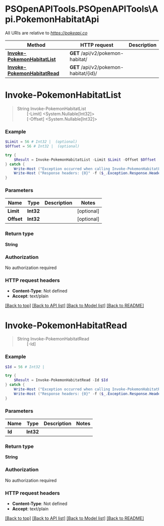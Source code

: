 # PSOpenAPITools.PSOpenAPITools\Api.PokemonHabitatApi

All URIs are relative to *https://pokeapi.co*

Method | HTTP request | Description
------------- | ------------- | -------------
[**Invoke-PokemonHabitatList**](PokemonHabitatApi.md#Invoke-PokemonHabitatList) | **GET** /api/v2/pokemon-habitat/ | 
[**Invoke-PokemonHabitatRead**](PokemonHabitatApi.md#Invoke-PokemonHabitatRead) | **GET** /api/v2/pokemon-habitat/{id}/ | 


<a id="Invoke-PokemonHabitatList"></a>
# **Invoke-PokemonHabitatList**
> String Invoke-PokemonHabitatList<br>
> &nbsp;&nbsp;&nbsp;&nbsp;&nbsp;&nbsp;&nbsp;&nbsp;[-Limit] <System.Nullable[Int32]><br>
> &nbsp;&nbsp;&nbsp;&nbsp;&nbsp;&nbsp;&nbsp;&nbsp;[-Offset] <System.Nullable[Int32]><br>



### Example
```powershell
$Limit = 56 # Int32 |  (optional)
$Offset = 56 # Int32 |  (optional)

try {
    $Result = Invoke-PokemonHabitatList -Limit $Limit -Offset $Offset
} catch {
    Write-Host ("Exception occurred when calling Invoke-PokemonHabitatList: {0}" -f ($_.ErrorDetails | ConvertFrom-Json))
    Write-Host ("Response headers: {0}" -f ($_.Exception.Response.Headers | ConvertTo-Json))
}
```

### Parameters

Name | Type | Description  | Notes
------------- | ------------- | ------------- | -------------
 **Limit** | **Int32**|  | [optional] 
 **Offset** | **Int32**|  | [optional] 

### Return type

**String**

### Authorization

No authorization required

### HTTP request headers

 - **Content-Type**: Not defined
 - **Accept**: text/plain

[[Back to top]](#) [[Back to API list]](../README.md#documentation-for-api-endpoints) [[Back to Model list]](../README.md#documentation-for-models) [[Back to README]](../README.md)

<a id="Invoke-PokemonHabitatRead"></a>
# **Invoke-PokemonHabitatRead**
> String Invoke-PokemonHabitatRead<br>
> &nbsp;&nbsp;&nbsp;&nbsp;&nbsp;&nbsp;&nbsp;&nbsp;[-Id] <Int32><br>



### Example
```powershell
$Id = 56 # Int32 | 

try {
    $Result = Invoke-PokemonHabitatRead -Id $Id
} catch {
    Write-Host ("Exception occurred when calling Invoke-PokemonHabitatRead: {0}" -f ($_.ErrorDetails | ConvertFrom-Json))
    Write-Host ("Response headers: {0}" -f ($_.Exception.Response.Headers | ConvertTo-Json))
}
```

### Parameters

Name | Type | Description  | Notes
------------- | ------------- | ------------- | -------------
 **Id** | **Int32**|  | 

### Return type

**String**

### Authorization

No authorization required

### HTTP request headers

 - **Content-Type**: Not defined
 - **Accept**: text/plain

[[Back to top]](#) [[Back to API list]](../README.md#documentation-for-api-endpoints) [[Back to Model list]](../README.md#documentation-for-models) [[Back to README]](../README.md)

